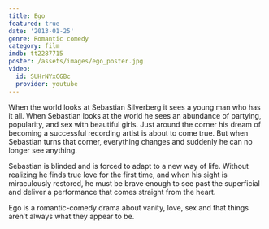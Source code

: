 ```yaml
---
title: Ego
featured: true
date: '2013-01-25'
genre: Romantic comedy
category: film
imdb: tt2287715
poster: /assets/images/ego_poster.jpg
video:
  id: SUHrNYxCGBc
  provider: youtube
---
```

When the world looks at Sebastian Silverberg it sees a young man who has it all. When Sebastian looks at the world he sees an abundance of partying, popularity, and sex with beautiful girls. Just around the corner his dream of becoming a successful recording artist is about to come true. But when Sebastian turns that corner, everything changes and suddenly he can no longer see anything.

Sebastian is blinded and is forced to adapt to a new way of life. Without realizing he finds true love for the first time, and when his sight is miraculously restored, he must be brave enough to see past the superficial and deliver a performance that comes straight from the heart.

Ego is a romantic-comedy drama about vanity, love, sex and that things aren’t always what they appear to be.
